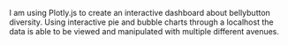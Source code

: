I am using Plotly.js to create an interactive dashboard about bellybutton diversity.
Using interactive pie and bubble charts through a localhost the data is able to be viewed and manipulated with multiple different avenues.
